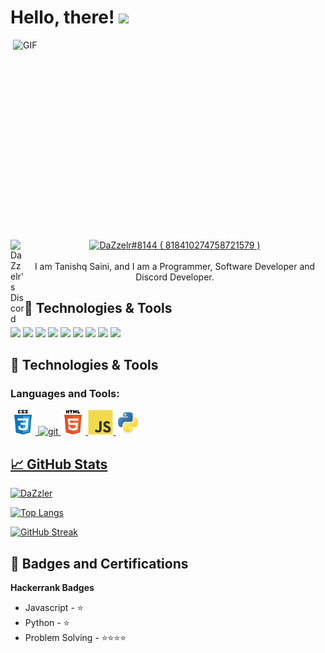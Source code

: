 # Hello, there! <img src="https://raw.githubusercontent.com/MartinHeinz/MartinHeinz/master/wave.gif" width="30px">
 <img align="right" alt="GIF" src="https://github.com/abhisheknaiidu/abhisheknaiidu/blob/master/code.gif?raw=true" width="500" height="320" />

<a href="https://discord.gg/R9TYVk7GKD">
  <img align="left" alt="DaZzelr's Discord" width="22px" src="https://raw.githubusercontent.com/peterthehan/peterthehan/master/assets/discord.svg" />
</a>
<p align="center">
  <a href="https://discord.com/users/818410274758721579">
     <img src="https://discord.c99.nl/widget/theme-1/818410274758721579.png" alt="DaZzelr#8144 ( 818410274758721579 )"/>
       </a>
<br><br>
I am Tanishq Saini, and I am a Programmer, Software Developer and Discord Developer. 
  
## 🔧 Technologies & Tools
![](https://img.shields.io/badge/OS-Windows_11-informational?style=flat&logo=windows&logoColor=white&color=8d81c2)
![](https://img.shields.io/badge/Editor-VS_Code-informational?style=flat&logo=visual-studio-code&logoColor=white&color=007acc)
![](https://img.shields.io/badge/Code-Python-informational?style=flat&logo=python&logoColor=white&color=356a97)
![](https://img.shields.io/badge/Code-JavaScript-informational?style=flat&logo=javascript&logoColor=white&color=e9d44d)
![](https://img.shields.io/badge/Code-HTML-informational?style=flat&logo=html5&logoColor=white&color=ffa500)
![](https://img.shields.io/badge/Code-CSS-informational?style=flat&logo=css3&logoColor=white&color=0000ff)
![](https://img.shields.io/badge/Shell-cmd-informational?style=flat&logo=powershell&logoColor=white&color=000)
![](https://img.shields.io/badge/Shell-powershell-informational?style=flat&logo=powershell&logoColor=white&color=00008b)
![](https://img.shields.io/badge/Tools-Netlify-informational?style=flat&logo=heroku&logoColor=white&color=430098)

## 🔧 Technologies & Tools
<h3 align="left">Languages and Tools:</h3>
<a href="https://www.w3schools.com/css/" target="_blank"> <img src="https://raw.githubusercontent.com/devicons/devicon/master/icons/css3/css3-original-wordmark.svg" alt="css3" width="40" height="40"/> </a> <a href="https://git-scm.com/" target="_blank"> <img src="https://www.vectorlogo.zone/logos/git-scm/git-scm-icon.svg" alt="git" width="40" height="40"/> </a> <a href="https://www.w3.org/html/" target="_blank"> <img src="https://raw.githubusercontent.com/devicons/devicon/master/icons/html5/html5-original-wordmark.svg" alt="html5" width="40" height="40"/> </a> </a> <a href="https://developer.mozilla.org/en-US/docs/Web/JavaScript" target="_blank"> <img src="https://raw.githubusercontent.com/devicons/devicon/master/icons/javascript/javascript-original.svg" alt="javascript" width="40" height="40"/> </a> <a href="https://www.python.org" target="_blank"> <img src="https://raw.githubusercontent.com/devicons/devicon/master/icons/python/python-original.svg" alt="python" width="40" height="40"/>

## &#x1f4c8; GitHub Stats

[![DaZzler](https://github-readme-stats.vercel.app/api?username=DaZzelr&show_icons=true&theme=tokyonight)](https://github.com/DaZzelr)

[![Top Langs](https://github-readme-stats.vercel.app/api/top-langs/?username=DaZzelr&layout=compact&hide_border=true&theme=tokyonight)](https://github.com/anuraghazra/github-readme-stats)  

[![GitHub Streak](http://github-readme-streak-stats.herokuapp.com?user=DaZzler&theme=tokyonight)](https://git.io/streak-stats)

##  📜  Badges and Certifications
**Hackerrank Badges**

- Javascript  - ⭐
- Python - ⭐
- Problem Solving - ⭐⭐⭐⭐

